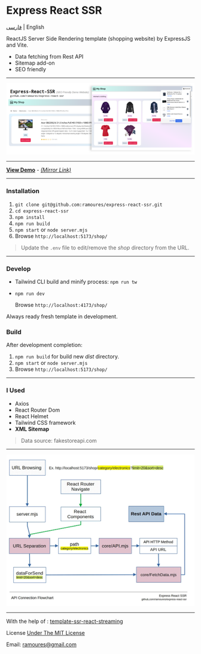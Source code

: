 # Express React SSR

[فارسی](https://awaweb.ir/blog/posts/express-react-ssr) | English

ReactJS Server Side Rendering template (shopping website) by ExpressJS and Vite.

- Data fetching from Rest API
- Sitemap add-on
- SEO friendly

---

<img src="screenshot.png">

---

**[View Demo](https://express-react-ssr.up.railway.app/shop/)** - _[(Mirror Link)](https://express-react-ssr.onrender.com/shop/)_

---

### Installation

1. `git clone git@github.com:ramoures/express-react-ssr.git`
2. `cd express-react-ssr`
3. `npm install`
4. `npm run build`
5. `npm start` or `node server.mjs`
6. Browse `http://localhost:5173/shop/`

> Update the `.env` file to edit/remove the _shop_ directory from the URL.

---

### Develop

- Tailwind CLI build and minify process: `npm run tw`
- `npm run dev`

  Browse `http://localhost:4173/shop/`

Always ready fresh template in development.

### Build

After development completion:

1. `npm run build` for build new _dist_ directory.
2. `npm start` or `node server.mjs`
3. Browse `http://localhost:5173/shop/`

---

### I Used

- Axios
- React Router Dom
- React Helmet
- Tailwind CSS framework
- **XML Sitemap**

> Data source: fakestoreapi.com

---

<img src="api-connection.webp">

---

With the help of : [template-ssr-react-streaming](https://github.com/bluwy/create-vite-extra/tree/master/template-ssr-react-streaming)

License [Under The MIT License](./LICENSE)

Email: ramoures@gmail.com
